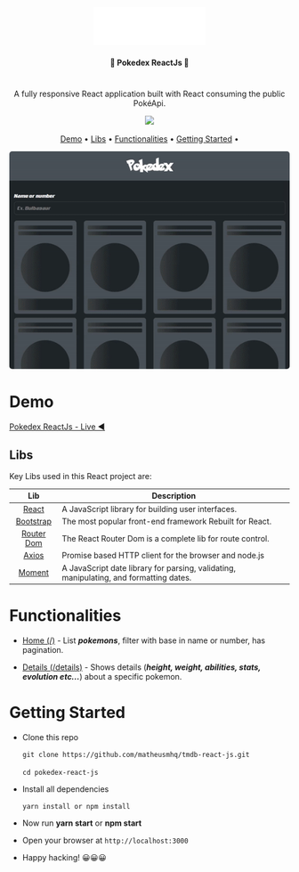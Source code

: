 <p  align="center">
<a href="c">
		<img src="/src/assets/img/logo.png"  alt="Pokedex"  title="Pokedex" />
	</a>
</p>

<h4 align="center"> 🌟 Pokedex ReactJs 🌟 </h4>

#

<p align="center">
  A fully responsive React application built with React consuming the public PokéApi.
</p>

<p align="center">
    <a href="https://github.com/matheusmhq/pokedex-react-js/blob/main/LICENSE" alt="license">
        <img src="https://img.shields.io/github/license/matheusmhq/tmdb-react-js?style=plastic" />
    </a>
</p>

<p align="center">
  <a href="#demo">Demo</a> •
  <a href="#libs">Libs</a> •
  <a href="#functionalities">Functionalities</a> •  
  <a href="#getting_started">Getting Started</a> •
</p>

<p align="center">
    <img style="border-radius: 5px" src="src/assets/img/demo.gif" alt="Pokedex React js">
</p>

# Demo

[Pokedex ReactJs - Live ◀️](https://pokedex-up.netlify.app/)

## Libs

Key Libs used in this React project are:

| Lib             | Description   |
| :-------------:|--------------|
| [React](http://facebook.github.io/react/index.html) | A JavaScript library for building user interfaces. |
| [Bootstrap](https://react-bootstrap.github.io/) | The most popular front-end framework Rebuilt for React. |
| [Router Dom](https://reactrouter.com/) | The React Router Dom is a complete lib for route control. |
| [Axios](https://github.com/axios/axios) | Promise based HTTP client for the browser and node.js |
| [Moment](https://github.com/moment/moment/) | A JavaScript date library for parsing, validating, manipulating, and formatting dates. |

# Functionalities

- [Home (/)](https://pokedex-up.netlify.app/) - List **_pokemons_**, filter with base in name or number, has pagination.

- [Details (/details)](https://pokedex-up.netlify.app/details) - Shows details (**_height, weight, abilities, stats, evolution etc..._**) about a specific pokemon.



# Getting Started

- Clone this repo

  ```
  git clone https://github.com/matheusmhq/tmdb-react-js.git

  cd pokedex-react-js
  ```

- Install all dependencies

  ```
  yarn install or npm install
  ```

- Now run **yarn start** or **npm start**

- Open your browser at `http://localhost:3000`

- Happy hacking! 😀😀😀

